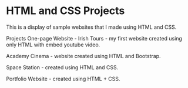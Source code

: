 # HTML and CSS Projects
 This is a display of sample websites that I made using HTML and CSS.

Projects
One-page Website - Irish Tours - my first website created using only HTML with embed youtube video.

Academy Cinema - website created using HTML and Bootstrap.

Space Station - created using HTML and CSS.

Portfolio Website - created using HTML + CSS.



